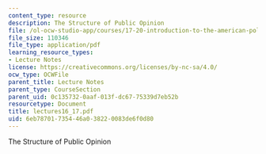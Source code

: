 ```yaml
---
content_type: resource
description: The Structure of Public Opinion
file: /ol-ocw-studio-app/courses/17-20-introduction-to-the-american-political-process-spring-2004/6eb78701735446a038220083de6f0d80_lectures16_17.pdf
file_size: 110346
file_type: application/pdf
learning_resource_types:
- Lecture Notes
license: https://creativecommons.org/licenses/by-nc-sa/4.0/
ocw_type: OCWFile
parent_title: Lecture Notes
parent_type: CourseSection
parent_uid: 0c135732-0aaf-013f-dc67-75339d7eb52b
resourcetype: Document
title: lectures16_17.pdf
uid: 6eb78701-7354-46a0-3822-0083de6f0d80
---
```

The Structure of Public Opinion